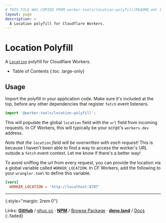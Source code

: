 ```yaml
---
# THIS FILE WAS COPIED FROM worker-tools/location-polyfill/README.md! DO NOT MODIFY DIRECTLY!
layout: page
description: >
  A Location polyfill for Cloudflare Workers.
---
```


# Location Polyfill

A [`Location`](https://developer.mozilla.org/docs/Web/API/Window/location) polyfill for Cloudflare Workers.

<noscript></noscript>
* Table of Contents
{:toc .large-only}

## Usage

Import the polyfill in your application code. 
Make sure it's included at the top, before any other dependencies that register `fetch` event listeners.

```ts
import '@worker-tools/location-polyfill';
```

This will populate the global `location` field with the `url` field from incoming requests. 
In CF Workers, this will typically be your script's `workers.dev` address.

*Note that the `location` field will be overwritten with each request!* This is because I haven't been able to find a way to access the worker's URL outside a `fetch` event context. Let me know if there's a better way!

To avoid sniffing the url from every request, you can provide the location via a global variable called `WORKER_LOCATION`.
In CF Workers, add the following to your `wrangler.toml` to define this variable.

```toml
[vars]
  WORKER_LOCATION = 'http://localhost:8787'
```

***
{:style="margin: 2rem 0"}

Links:
[__GitHub__](https://github.com/worker-tools/location-polyfill)
/ [ghuc.cc](https://ghuc.cc/worker-tools/location-polyfill/index.ts)
· [__NPM__](https://www.npmjs.com/package/@worker-tools/location-polyfill) 
/ [Browse Package](https://unpkg.com/browse/@worker-tools/location-polyfill/)
· [__deno.land__](https://deno.land/x/location_polyfill)
/ [Docs](https://doc.deno.land/https://raw.githubusercontent.com/worker-tools/location-polyfill/master/index.ts)
{:.faded}
<br/>